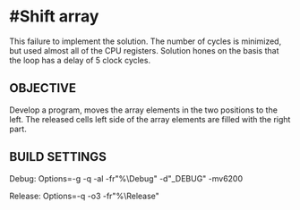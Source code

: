 #Shift array
====================

This failure to implement the solution. The number of cycles is minimized, but used almost 
all of the CPU registers.
Solution hones on the basis that the loop has a delay of 5 clock cycles.

OBJECTIVE 
------------
Develop a program, moves the array elements in the two positions to the left. 
The released cells left side of the array elements are filled with the right part.

BUILD SETTINGS
------------
Debug: Options=-g -q -al -fr"%\Debug" -d"_DEBUG" -mv6200

Release: Options=-q -o3 -fr"%\Release"

